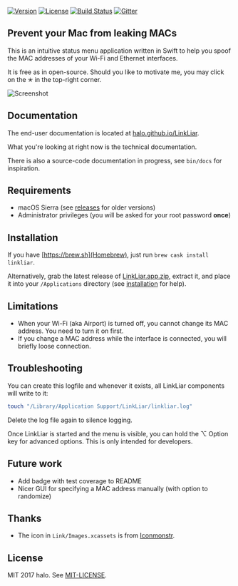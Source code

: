 [![Version](https://img.shields.io/github/release/halo/LinkLiar.svg?style=flat&label=version)](https://github.com/halo/LinkLiar/releases)
[![License](https://img.shields.io/badge/license-MIT-blue.svg?style=flat)](https://github.com/halo/LinkLiar/blob/master/LICENSE.md)
[![Build Status](https://travis-ci.org/halo/LinkLiar.svg?branch=master)](https://travis-ci.org/halo/LinkLiar)
[![Gitter](https://badges.gitter.im/Join%20Chat.svg)](https://gitter.im/halo/LinkLiar)

## Prevent your Mac from leaking MACs

This is an intuitive status menu application written in Swift to help you spoof the MAC addresses of your Wi-Fi and Ethernet interfaces.

It is free as in open-source. Should you like to motivate me, you may click on the ✭ in the top-right corner.

![Screenshot](https://cdn.rawgit.com/halo/LinkLiar/master/docs/screenshot_2.1.0.png)

## Documentation

The end-user documentation is located at [halo.github.io/LinkLiar](http://halo.github.io/LinkLiar).

What you're looking at right now is the technical documentation.

There is also a source-code documentation in progress, see `bin/docs` for inspiration.

## Requirements

* macOS Sierra (see [releases](https://github.com/halo/LinkLiar/releases) for older versions)
* Administrator privileges (you will be asked for your root password **once**)

## Installation

If you have [https://brew.sh](Homebrew), just run `brew cask install linkliar`.

Alternatively, grab the latest release of [LinkLiar.app.zip](https://github.com/halo/LinkLiar/releases/latest), extract it,
and place it into your `/Applications` directory (see [installation](http://halo.github.io/LinkLiar/installation.html) for help).

## Limitations

* When your Wi-Fi (aka Airport) is turned off, you cannot change its MAC address. You need to turn it on first.
* If you change a MAC address while the interface is connected, you will briefly loose connection.

## Troubleshooting

You can create this logfile and whenever it exists, all  LinkLiar components will write to it:

```bash
touch "/Library/Application Support/LinkLiar/linkliar.log"
```

Delete the log file again to silence logging.

Once LinkLiar is started and the menu is visible, you can hold the ⌥ Option key for advanced options. This is only intended for developers.

## Future work

* Add badge with test coverage to README
* Nicer GUI for specifying a MAC address manually (with option to randomize)

## Thanks

* The icon in `Link/Images.xcassets` is from [Iconmonstr](http://iconmonstr.com).

## License

MIT 2017 halo. See [MIT-LICENSE](https://github.com/halo/LinkLiar/blob/master/LICENSE.md).
